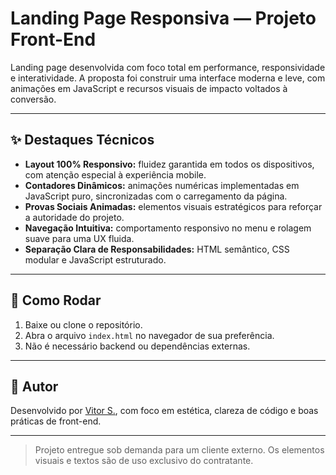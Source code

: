 # Landing Page Responsiva — Projeto Front-End

Landing page desenvolvida com foco total em performance, responsividade e interatividade. A proposta foi construir uma interface moderna e leve, com animações em JavaScript e recursos visuais de impacto voltados à conversão.

---

## ✨ Destaques Técnicos

- **Layout 100% Responsivo:** fluidez garantida em todos os dispositivos, com atenção especial à experiência mobile.
- **Contadores Dinâmicos:** animações numéricas implementadas em JavaScript puro, sincronizadas com o carregamento da página.
- **Provas Sociais Animadas:** elementos visuais estratégicos para reforçar a autoridade do projeto.
- **Navegação Intuitiva:** comportamento responsivo no menu e rolagem suave para uma UX fluida.
- **Separação Clara de Responsabilidades:** HTML semântico, CSS modular e JavaScript estruturado.

---

## 🚀 Como Rodar

1. Baixe ou clone o repositório.
2. Abra o arquivo `index.html` no navegador de sua preferência.
3. Não é necessário backend ou dependências externas.

---

## 🧠 Autor

Desenvolvido por [Vitor S.](https://github.com/seuusuario), com foco em estética, clareza de código e boas práticas de front-end.

---

> Projeto entregue sob demanda para um cliente externo. Os elementos visuais e textos são de uso exclusivo do contratante.
